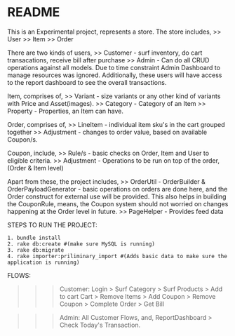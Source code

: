 # README

This is an Experimental project, represents a store. The store includes,
	>> User
	>> Item
	>> Order

There are two kinds of users,
	>> Customer - surf inventory, do cart transacations, receive bill after purchase
	>> Admin - Can do all CRUD operations against all models. Due to time constraint Admin Dashboard to manage resources was ignored. Additionally, these users will have access to the report dashboard to see the overall transactions.

Item, comprises of,
	>> Variant - size variants or any other kind of variants with Price and Asset(images).
	>> Category - Category of an Item
	>> Property - Properties, an Item can have.

Order, comprises of,
	>> LineItem - individual item sku's in the cart grouped together
	>> Adjustment - changes to order value, based on available Coupon/s.

Coupon, include,
	>> Rule/s - basic checks on Order, Item and User to eligible criteria.
	>> Adjustment - Operations to be run on top of the order, (Order & Item level)


Apart from these, the project includes,
	>> OrderUtil
		- OrderBuilder & OrderPayloadGenerator - basic operations on orders are done here, and the Order construct for external use will be provided. This also helps in building the CouponRule, means, the Coupon system should not worried on changes happening at the Order level in future.
	>> PageHelper
		- Provides feed data


STEPS TO RUN THE PROJECT:

	1. bundle install
	2. rake db:create #(make sure MySQL is running)
	3. rake db:migrate
	4. rake importer:priliminary_import #(Adds basic data to make sure the application is running)

FLOWS:
>>> Customer:
	Login > Surf Category > Surf Products > Add to cart
	Cart > Remove Items > Add Coupon > Remove Coupon > Complete Order > Get Bill
	
>>> Admin:
	All Customer Flows, and,
	ReportDashboard > Check Today's Transaction.




